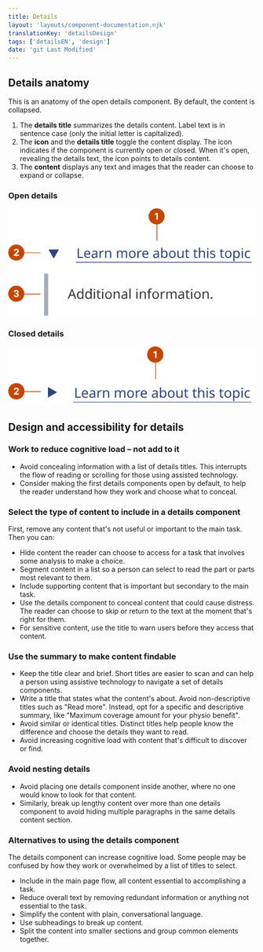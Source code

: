```yaml
---
title: Details
layout: 'layouts/component-documentation.njk'
translationKey: 'detailsDesign'
tags: ['detailsEN', 'design']
date: 'git Last Modified'
---
```


## Details anatomy

This is an anatomy of the open details component. By default, the content is collapsed.

<ol class="anatomy-list">
  <li>The <strong>details title</strong> summarizes the details content. Label text is in sentence case (only the initial letter is capitalized).</li>
  <li>The <strong>icon</strong> and the <strong>details title</strong> toggle the content display. The icon indicates if the component is currently open or closed. When it's open, revealing the details text, the icon points to details content.</li>
  <li>The <strong>content</strong> displays any text and images that the reader can choose to expand or collapse.</li>
</ol>

### Open details

<img class="b-sm b-default p-400" src="/images/en/components/anatomy/gcds-details-anatomy-open.svg" alt="Learn more about this topic taxonomy with three labels: details title, icon and content.  Details title pointing at Learn more about this topic. Learn more about this topic is greyed blue font underlined. Icon pointed at a dark blue triangle arrow infront of the details title. When the arrow is selected it points down to show Additional information."/>

### Closed details

<img class="b-sm b-default p-400" src="/images/en/components/anatomy/gcds-details-anatomy-closed.svg" alt="Learn more about this topic taxonomy with two labels: details title and icon. The details title pointing at Learn more about this topic. Learn more about this topic is dark font underlined. Icon pointed at a dark blue triangle arrow infront of the details title."/>

## Design and accessibility for details

### Work to reduce cognitive load – not add to it

- Avoid concealing information with a list of details titles. This interrupts the flow of reading or scrolling for those using assisted technology.
- Consider making the first details components open by default, to help the reader understand how they work and choose what to conceal.

### Select the type of content to include in a details component

First, remove any content that's not useful or important to the main task. Then you can:

- Hide content the reader can choose to access for a task that involves some analysis to make a choice.
- Segment content in a list so a person can select to read the part or parts most relevant to them.
- Include supporting content that is important but secondary to the main task.
- Use the details component to conceal content that could cause distress. The reader can choose to skip or return to the text at the moment that's right for them.
- For sensitive content, use the title to warn users before they access that content.

### Use the summary to make content findable

- Keep the title clear and brief. Short titles are easier to scan and can help a person using assistive technology to navigate a set of details components.
- Write a title that states what the content's about. Avoid non-descriptive titles such as "Read more". Instead, opt for a specific and descriptive summary, like "Maximum coverage amount for your physio benefit".
- Avoid similar or identical titles. Distinct titles help people know the difference and choose the details they want to read.
- Avoid increasing cognitive load with content that's difficult to discover or find.

### Avoid nesting details

- Avoid placing one details component inside another, where no one would know to look for that content.
- Similarly, break up lengthy content over more than one details component to avoid hiding multiple paragraphs in the same details content section.

### Alternatives to using the details component

The details component can increase cognitive load. Some people may be confused by how they work or overwhelmed by a list of titles to select.

- Include in the main page flow, all content essential to accomplishing a task.
- Reduce overall text by removing redundant information or anything not essential to the task.
- Simplify the content with plain, conversational language.
- Use subheadings to break up content.
- Split the content into smaller sections and group common elements together.
